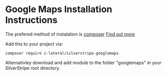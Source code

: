 # Google Maps Installation Instructions

The prefered method of instalation is [composer](https://getcomposer.org)
[Find out more](https://docs.silverstripe.org/en/getting_started/composer/#adding-modules-to-your-project)

Add this to your project via:

```
composer require i-lateral/silverstripe-googlemaps
```

Alternativley download and add module to the folder "googlemaps" in your SilverStripe root directory.
